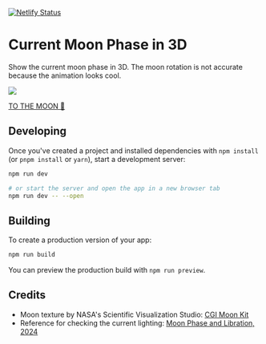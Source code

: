 [![Netlify Status](https://api.netlify.com/api/v1/badges/f1933f9a-8239-4061-a679-2e0ab21baaad/deploy-status)](https://app.netlify.com/sites/current-moon-phase-3d/deploys)

# Current Moon Phase in 3D

Show the current moon phase in 3D. The moon rotation is not accurate because the animation looks cool.

<a href="https://current-moon-phase-3d.netlify.app/">
<img src="https://github.com/m-a-x-s-e-e-l-i-g/current-moon-phase-3d/assets/7907436/697b55a4-33b9-4339-aad9-b71757c0b0c0"/>
</a>

[TO THE MOON 🚀](https://current-moon-phase-3d.netlify.app/)

## Developing

Once you've created a project and installed dependencies with `npm install` (or `pnpm install` or `yarn`), start a development server:

```bash
npm run dev

# or start the server and open the app in a new browser tab
npm run dev -- --open
```

## Building

To create a production version of your app:

```bash
npm run build
```

You can preview the production build with `npm run preview`.

## Credits

- Moon texture by NASA's Scientific Visualization Studio: [CGI Moon Kit](https://svs.gsfc.nasa.gov/4720)
- Reference for checking the current lighting: [Moon Phase and Libration, 2024](https://svs.gsfc.nasa.gov/5187/)
